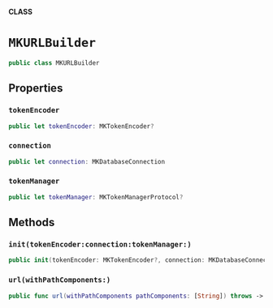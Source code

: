 **CLASS**

# `MKURLBuilder`

```swift
public class MKURLBuilder
```

## Properties
### `tokenEncoder`

```swift
public let tokenEncoder: MKTokenEncoder?
```

### `connection`

```swift
public let connection: MKDatabaseConnection
```

### `tokenManager`

```swift
public let tokenManager: MKTokenManagerProtocol?
```

## Methods
### `init(tokenEncoder:connection:tokenManager:)`

```swift
public init(tokenEncoder: MKTokenEncoder?, connection: MKDatabaseConnection, tokenManager: MKTokenManagerProtocol? = nil)
```

### `url(withPathComponents:)`

```swift
public func url(withPathComponents pathComponents: [String]) throws -> URL
```
